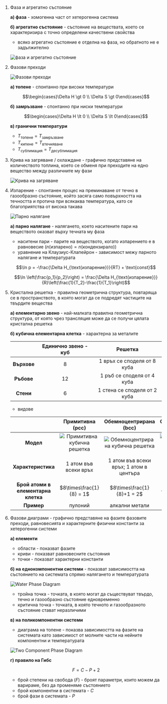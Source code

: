 1. Фаза и агрегатно състояние
	
	**а) фаза** - хомогенна част от хетерогенна система
	
	**б) агрегатно състояние** - състояние на веществата, което се характеризира с точно определени качествени свойства
	- всяко агрегатно състояние е отделна на фаза, но обратното не е задължително
	
	![фаза и агрегатно състояние](Resources/фаза%20и%20агрегатно%20състояние.jpg)

2. Фазови преходи
	
	![Фазови преходи](Resources/Фазови%20преходи.jpg)
	
	**а) топене** - спонтанно при високи температури
	
	$$\begin{cases}\Delta H \gt 0 \\ \Delta S \gt 0\end{cases}$$
	
	**б) замръзване** - спонтанно при ниски температури
	
	$$\begin{cases}\Delta H \lt 0 \\ \Delta S \lt 0\end{cases}$$
	
	**в) гранични температури**
	- $T_{\text{топене}} = T_{\text{замръзване}}$
	- $T_{\text{кипене}} = T_{\text{втечняване}}$
	- $T_{\text{сублимация}} = T_{\text{десублимация}}$

3. Крива на загряване / охлаждане - графично представяне на количеството топлина, което се обменя при преходите на едно вещество между различните му фази
	
	![Крива на загряване](Resources/Крива%20на%20загряване.jpg)

4. Изпарение - спонтанен процес на преминаване от течно в газообразно състояние, който засяга само повърхността на течността и протича при всякаква температура, като се благоприятства от висока такава
	
	![Парно налягане](Resources/Парно%20налягане.jpg)
	
	**а) парно налягане** - налягането, което наситените пари на веществото оказват върху течната му фаза
	- наситени пари - парите на веществото, когато изпарението е в равновесие ($n(\text{изпарено})=n(\text{кондензирало})$)
	- уравнение на Клаузиус-Клапейрон - зависимост межу парното налягане и температурата
	
	$$\ln p = -\frac{\Delta H_{\text{изпарение}}}{RT} + \text{const}$$
	
	$$\ln \left(\frac{p_1}{p_2}\right) = \frac{\Delta H_{\text{изпарение}}}{R}\left(\frac{1}{T_2}-\frac{1}{T_1}\right)$$

5. Кристална решетка - правилна геометрична структура, повтаряща се в пространството, в която могат да се подредят частиците на твърдите вещества
	
	**а) елементарно звено** - най-малката правилна геометрична структура, от която чрез трансляция може да се получи цялата кристална решетка
	
	**б) кубична елементарна клетка** - характерна за металите
	
	||Единично звено - куб|Решетка|
	|:--:|:---:|:---:|
	|**Върхове**|8|1 връх се споделя от 8 куба|
	|**Ръбове**|12|1 ръб се споделя от 4 куба|
	|**Стени**|6|1 стена се споделя от 2 куба|
	
	- видове
	
	||Примитивна (pcc)|Обемноцентрирана (bcc)|Стенноцентрирана (fcc)|
	|:---:|:---:|:---:|:---:|
	|**Модел**|![Примитивна кубична решетка](Resources/Примитивна%20кубична%20решетка.png)|![Обемноцентрирана кубична решетка](Resources/Обемноцентрирана%20кубична%20решетка.png)|![Стенноцентрирана кубична решетка](Resources/Стенноцентрирана%20кубична%20решетка.png)|
	|**Характеристика**|1 атом във всеки връх|1 атом във всеки връх; 1 атом в центъра|1 атом във всеки връх; 1 атом в центъра на всяка стена|
	|**Брой атоми в елементарна клетка**|$8\times\frac{1}{8} = 1$|$8\times\frac{1}{8}+1 = 2$|$8\times\frac{1}{8}+6\times\frac{1}{6} = 4$|
	|**Пример**|пулоний|алкални метали|цветни метали|

6. Фазови диаграми - графично представяне на фазите фазовите преходи, равновесията и характерните физични константи за хетерогенни системи
	
	**а) елементи**
	- области - показват фазите
	- криви - показват равновесните състояния
	- точки - показват характерни константи
	
	**б) на еднокомпонентни системи** - показват зависимостта на състоянието на системата спрямо налягането и температурата
	
	![Water Phase Diagram](Resources/Water%20Phase%20Diagram.png)
	
	- тройна точка - точката, в която могат да съществуват твърдо, течно и газообразно състояние едновременно
	- критична точка - точката, в която течното и газообразното състояние стават неразличими
	
	**в) на поликомпонентни системи**
	- диаграма на топене - показва зависимостта на фазите на системата като зависимост от молните части на нейните компонентни и температурата 
	
	![Two Component Phase Diagram](Resources/Two%20Component%20Phase%20Diagram.jpg)
	
	**г) правило на Гибс**
	
	$$F = C - P + 2$$
	
	- брой степени на свобода ($F$) - броят параметри, които можем да варираме, без да променяме състоянието
	- брой компонентни в системата - $C$
	- брой фази в системата - $P$